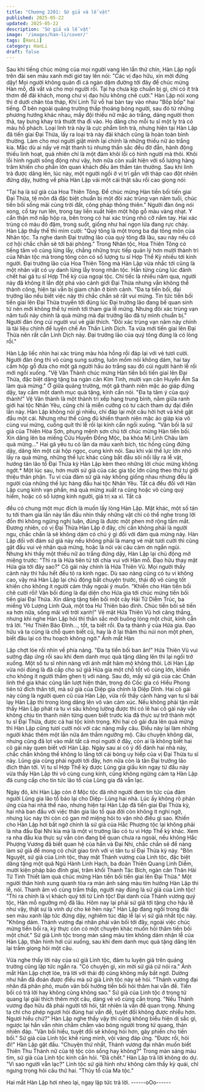 ```yaml
---
title: "Chương 2201: Sứ giả và lễ vật"
published: 2025-05-22
updated: 2025-05-22
description: 'Sứ giả và lễ vật'
image: '/images/han-li/cover/'
tags: [HanLi]
category: HanLi
draft: false
---
```


Sau khi tiếng chúc mừng của mọi người vang lên lần thứ chín,
Hàn Lập ngồi trên đài sen màu xanh mới giơ tay lên nói:
"Các vị đạo hữu, xin mời đứng dậy! Mọi người không quản đi cả
ngàn dặm đường tới đây để chúc mừng Hàn mỗ, đã vất vả cho
mọi người rồi. Tại hạ chưa kịp chuẩn bị gì, chỉ có ít trà thơm để
đãi khách, mong chư vị đạo hữu không chê cười."
Hàn Lập nói xong thì ở dưới chân tòa tháp, Khí Linh Tử vỗ hai
bàn tay vào nhau "Bốp bốp" hai tiếng.
Ở bên ngoài quảng trường thấp thoáng bóng người, sau đó từ
những phương hướng khác nhau, mấy đội thiếu nữ mặc áo trắng,
dáng người thon thả, tay bưng khay trà thướt tha đi vào. Họ dâng
cho mỗi tu sĩ một ly trà có màu hổ phách.
Loại linh trà này là cực phẩm linh trà, nhưng hiện tại Hàn Lập đã
tiến giai Đại Thừa, lấy ra loại trà này đãi khách cũng là hoàn toàn
bình thường.
Làm cho mọi người giật mình lại chính là những thiếu nữ áo trắng
kia. Mặc dù ai nấy vẻ mặt thanh tú nhưng thần sắc đều đờ đẫn,
hành động thiếu linh hoạt, quả nhiên chỉ là một đám khôi lỗi có
hình người mà thôi.
Khôi lỗi hình người sống động như vậy, hơn nữa còn xuất hiện
với số lượng hàng trăm khiến cho phần lớn quan khách đều âm
thầm tán thưởng.
Sau khi linh trà được dâng lên, lúc này, một người ngồi ở vị trí
gần với tháp cao đột nhiên đứng dậy, hướng về phía Hàn Lập vái
một cái thật sâu rồi cao giọng nói:

"Tại hạ là sứ giả của Hoa Thiên Tông. Để chúc mừng Hàn tiền bối
tiến giai Đại Thừa, tệ môn đã đặc biệt chuẩn bị một đôi xác trùng
vạn năm tuổi, chúc tiền bối sống mãi cùng trời đất, công pháp
thông thiên."
Người đàn ông nói xong, cổ tay run lên, trong tay liền xuất hiện
một hộp gỗ màu vàng nhạt. Y cẩn thận mở nắp hộp ra, bên trong
có hai xác trùng nhỏ cỡ nắm tay.
Hai xác trùng có màu đỏ đậm, trong suốt, giống như hai ngọn lửa
đang rực cháy.
Hàn Lập thấy thế thì mỉm cười:
"Quý tông là một trong ba đại tông môn của Nhân tộc. Ta nghe
danh Đại trưởng lão của quý tông đã lâu, sau này nếu có cơ hội
chắc chắn sẽ tới bái phỏng."
Trong Nhân tộc, Hoa Thiên Tông có tiếng tăm vô cùng lừng lẫy,
chẳng những trực tiếp quản lý hơn mười thành trì của Nhân tộc
mà trong tông còn có số lượng tu sĩ Hợp Thể Kỳ nhiều tới kinh
người.
Đại trưởng lão của Hoa Thiên Tông mà Hàn Lập vừa nhắc tới
cũng là một nhân vật có uy danh lừng lẫy trong nhân tộc. Hắn
từng cùng lúc đánh chết hai gã tu sĩ Hợp Thể kỳ của ngoại tộc.
Chỉ tiếc là nhiều năm qua, người này đã không ít lần đột phá vào
cảnh giới Đại Thừa nhưng vẫn không thể thành công, hiện tại vẫn
bị giam chân ở bình cảnh.
"Đa tạ tiền bối, đại trưởng lão nếu biết việc này thì chắc chắn sẽ
rất vui mừng. Tin tức tiền bối tiến giai lên Đại Thừa truyền tới
đúng lúc Đại trưởng lão đang bế quan sinh tử nên mới không thể
tự mình tới tham gia lễ mừng. Nhưng đôi xác trùng vạn năm tuổi
này chính là quà mừng mà đại trưởng lão đã tự mình chuẩn bị."
Người đàn ông cúi người vui vẻ giải thích.
"Đôi xác trùng vạn năm này chính là tài liệu chính để luyện chế An
Thần Linh Dịch. Ta vừa mới tiến giai lên Đại Thừa nên rất cần
Linh Dịch này. Đại trưởng lão của quý tông đúng là có lòng rồi."

Hàn Lập liếc nhìn hai xác trùng màu hỏa hồng rồi đáp lại với vẻ
tươi cười.
Người đàn ông thì vô cùng sung sướng, luôn mồm nói không
dám, hai tay cầm hộp gỗ đưa cho một gã người hầu áo trắng sau
đó cúi người hành lễ rồi mới ngồi xuống.
"Vệ Vân Thành chúc mừng Hàn tiền bối tiến giai lên Đại Thừa,
đặc biệt dâng tặng ba ngàn cân Kim Tinh, mười vạn cân Huyền
Âm Sa làm quà mừng." Ở giữa quảng trường, một gã thanh niên
mặc áo giáp đứng dậy, tay cầm một danh mục quà tặng, kính cẩn
nói.
"Đa tạ tâm ý của quý thành!"
Vệ Vân thành là một thành trì xếp hạng trung bình, nằm giữa ranh
giới hai tộc Nhân Yêu, cũng chỉ là miễn cưỡng có tư cách tham
dự đại điển lần này. Hàn Lập không nói gì nhiều, chỉ đáp lại một
câu hời hợt và khẽ gật đầu một cái.
Nhưng như thế cũng đủ khiến thanh niên mặc áo giáp kia vô cùng
vui mừng, cuống quít thi lễ rồi lại kính cẩn ngồi xuống.
"Vãn bối là sứ giả của Thiên Hòa Sơn, phụng mệnh sơn chủ tới
chúc mừng Hàn tiền bối. Xin dâng lên ba miếng Cửu Huyền Đồng
Mộc, ba khỏa Mị Linh Châu làm quà mừng…" Hai gã yêu tu có làn
da màu xanh bích, tóc hồng cũng đứng dậy, dâng lên một cái hộp
ngọc, cung kính nói.
Sau khi vài thế lực lớn nhỏ lấy ra quà mừng, những thế lực khác
cũng bắt đầu sôi nổi lấy ra lễ vật, hướng tân lão tổ Đại Thừa kỳ
Hàn Lập kèm theo những lời chúc mừng không ngớt.*
Một lúc sau, hơn mười sứ giả của các gia tộc lớn cũng theo thứ
tự giới thiệu thân phận.
Tu vi của đám sứ giả này không giống nhau nhưng đều là người
của những thế lực hàng đầu hai tộc Nhân Yêu. Tất cả đều đối với
Hàn Lập cung kính vạn phần, mà quà mừng xuất ra cũng hoặc vô
cùng quý hiếm, hoặc có số lượng kinh người, giá trị xa xỉ. Tất cả

đều có chung một mục đích là muốn lấy lòng Hàn Lập.
Mặt khác, một số tán tu tới tham gia lần này lần đầu nhìn thấy
những vật chỉ có thể nghe trong lời đồn thì không ngừng nghị
luận, đúng là được một phen mở rộng tầm mắt.
Đương nhiên, có vị Đại Thừa Hàn Lập ở đây, chỉ cần không phải
là người ngu, chắc chắn là sẽ không dám có chủ ý gì đối với đám
quà mừng này.
Hàn Lập đối với đám sứ giả này nếu không phải là mang vẻ mặt
tươi cười thì cũng gật đầu vui vẻ nhận quà mừng, hoặc là nói vài
câu cảm ơn ngắn ngủi.
Nhưng khi thấy một thiếu nữ áo trắng đứng dậy, Hàn Lập lại chủ
động mở miệng trước:
"Thì ra là Hứa tiên tử tới chia vui với Hàn mỗ. Đạo hữu thay mặt
Hứa gia tới đây sao?"
Cô gái này chính là Hứa Thiên Vũ.
Mọi người thấy cảnh này thì hầu hết đều tỏ ra kinh ngạc.
Dù sao nàng cũng có tu vi không cao, vậy mà Hàn Lập lại chủ
động bắt chuyện trước, thái độ vô cùng tốt khiến cho không ít
người cảm thấy ngoài ý muốn.
"Khiến cho Hàn tiền bối chê cười rồi! Vãn bối đúng là đại diện cho
Hứa gia tới chúc mừng tiền bối tiến giai Đại Thừa. Xin dâng tặng
tiền bối một cây Hải Tử Diễm Trúc, ba miếng Vô Lượng Linh Quả,
một tòa Hư Thiên bảo đỉnh. Chúc tiền bối sẽ tiến xa hơn nữa,
sống mãi với trời xanh!"
Vẻ mặt Hứa Thiên Vũ hơi căng thẳng, nhưng khi nghe Hàn Lập
hỏi thì thần sắc mới buông lỏng một chút, kính cẩn trả lời.
"Hư Thiên Bảo Đỉnh…, tốt, ta biết rồi. Đa tạ thành ý của Hứa gia.
Đạo hữu và ta cũng là chỗ quen biết cũ, hay là ở lại thăm thú núi
non một phen, biết đâu lại có thu hoạch không ngờ." Ánh mắt Hàn

Lập chợt lóe rồi nhìn về phía nàng.
"Đa tạ tiền bối ban ân!" Hứa Thiên Vũ vui sướng đáp ứng rồi sau
khi đem danh mục quà tặng dâng lên thì lại ngồi trở xuống.
Một số tu sĩ nhìn nàng với ánh mắt hâm mộ không thôi.
Lời Hàn Lập vừa nói đúng là đã cấp cho sứ giả Hứa gia một chỗ
tốt vô cùng lớn, khiến cho không ít người thầm ghen tị với nàng.
Sau đó, mấy sứ giả của các Chân linh thế gia khác cũng lần lượt
hiện thân, trong đó Cốc gia có Hiểu Phong tiên tử đích thân tới,
mà sứ giả của Diệp gia chính là Diệp Dĩnh.
Hai cô gái này cũng là người quen cũ của Hàn Lập, vừa rồi thấy
cảnh hàng vạn tu sĩ bái lạy Hàn Lập thì trong lòng dâng lên vô
vàn cảm xúc.
Nếu không phải tận mắt thấy Hàn Lập phát ra tu vi sâu không
lường được thì có lẽ hai cô gái này vẫn không chịu tin thanh niên
từng quen biết trước kia đã thực sự trở thành một tu sĩ Đại Thừa,
được cả hai tộc kính trọng.
Khi hai cô gái đưa lên quà mừng thì Hàn Lập cũng tươi cười nói
với các nàng mấy câu.
Điều này lại làm những người khác thêm một lần nữa âm thầm
ngưỡng mộ.
Câu chuyện không dài, nhưng cũng đã lọt vào mắt tất cả mọi
người ở đây, còn ai là không biết hai cô gái này quen biết với Hàn
Lập. Ngày sau ai có ý đồ đánh hai nhà này, chắc chắn không thể
không lo lắng tới cái bóng uy hiếp của vị Đại Thừa tu sĩ này.
Lũng gia cũng phái người tới đây, hơn nữa còn là tân Đại trưởng
lão đích thân tới.
Vị tu sĩ Hợp Thể kỳ được Lũng gia giấu kín ngay từ đầu này vừa
thấy Hàn Lập thì vô cùng cung kính, cũng không ngừng cảm tạ
Hàn Lập đã cung cấp cho tin tức lão tổ của Lũng gia đã vẫn lạc.

Ngày đó, khi Hàn Lập còn ở Mộc tộc đã nhờ người đem tin tức
của đám người Lũng gia lão tổ báo lại cho Diệp- Lũng hai nhà.
Lúc ấy không rõ phản ứng của hai nhà thế nào, nhưng hiện tại
Hàn Lập đã tiến giai Đại Thừa kỳ, hai nhà ban đầu với việc thân
gia lão tổ qua đời còn không ít nghi ngờ, nhưng lúc này thì còn có
gan mở miệng hỏi to vặn nhỏ điều gì sao.
Khiến cho Hàn Lập hơi bất ngờ chính là sứ giả của Hắc Phượng
tộc lại không phải là nha đầu Đại Nhi kia mà là một vị trưởng lão
có tu vi Hợp Thể kỳ khác.
Xem ra nha đầu kia thực sự vẫn còn đang bế quan chưa ra ngoài,
nếu không Hắc Phượng Vương đã biết quan hệ của hắn và Đại
Nhi, chắc chắn sẽ để nàng làm sứ giả để mong có chút giao tình
với vị tân tu sĩ Đại Thừa kỳ này.
"Bôn Nguyệt, sứ giả của Linh tộc, thay mặt Thánh vương của Linh
tộc, đặc biệt dâng tặng một quả Ngũ Hành Linh Hạch, ba đoàn
Thiên Quang Linh Diễm, mười kiện pháp bảo đỉnh giai, trăm khối
Thanh Tác Bích, ngàn cân Thân Hải Tử Tinh Thiết làm quà chúc
mừng Hàn tiền bối tiến giai lên Đại Thừa." Một người thân hình
xung quanh tỏa ra màn ánh sáng màu tím hướng Hàn Lập thi lễ,
nói.
Thanh âm vô cùng trầm thấp, người này đúng là sứ giả của Linh
tộc!
"Thì ra chính là vị khách quý tới từ Linh tộc! Đại danh của Thánh
vương quý tộc, Hàn mỗ ngưỡng mộ đã lâu. Hôm nay lại phái sứ
giả tới tặng cho hậu lễ như vậy, thật sự là vinh dự cho kẻ hèn
này." Hàn Lập đang ngồi trong đài sen màu xanh lập tức đứng
dậy, nghiêm túc đáp lễ lại vị sứ giả nhất tộc này.
"Không dám. Thánh vương đại nhân phái vãn bối tới đây, ngoài
việc chúc mừng tiền bối ra, kỳ thực còn có một chuyện khác muốn
hỏi thăm tiền bối một chút." Sứ giả Linh tộc trong màn sáng màu
tím không dám nhận lễ của Hàn Lập, thân hình hơi cúi xuống, sau
khi đem danh mục quà tặng dâng lên lại trầm giọng hỏi một câu.

Vừa nghe thấy lời này của sứ giả Linh tộc, đám tu luyện giả trên
quảng trường cũng lập tức ngẩn ra.
"Có chuyện gì, xin mời sứ giả cứ nói ra." Ánh mắt Hàn Lập chợt
lóe, trả lời với thái độ cũng không mấy bất ngờ.
Dường như hắn đã đoán được điều mà sứ giả Linh tộc này sẽ
hỏi.
"Thánh vương đại nhân đã phân phó, muốn vãn bối hướng tiền
bối hỏi thăm hai vẫn đề. Tiền bối có trả lời hay không cũng không
sao." Sứ giả của Linh tộc ở trong tử quang lại giải thích thêm một
câu, dáng vẻ vô cùng cẩn trọng.
"Nếu Thánh vương đạo hữu đã phái người tới hỏi, tất nhiên là vấn
đề quan trọng. Nhưng ta chỉ cho phép ngươi hỏi đúng hai vấn đề,
tuyệt đối không được nhiều hơn. Ngươi hiểu chứ?" Hàn Lập nghe
thấy vậy thì cũng không biểu hiện dị sắc gì, ngược lại hắn vẫn
nhìn chằm chằm vào bóng người trong tử quang, thản nhiên đáp.
"Vãn bối hiểu, tuyệt đối sẽ không hỏi hơn, gây phiền cho tiền bối."
Sứ giả của Linh tộc khẽ rùng mình, vội vàng đáp ứng.
"Được rồi, hỏi đi!" Hàn Lập gật đầu.
"Chuyện thứ nhất, Thánh vương đại nhân muốn biết Thiên Thu
Thánh nữ của tệ tộc còn sống hay không?" Trong màn sáng màu
tím, sứ giả của Linh tộc kính cẩn hỏi.
"Đã chết."
Hàn Lập trả lời không do dự.
"Vì sao người vẫn lạc?"
Linh tộc sứ giả hình như không cảm thấy kỳ quái, chỉ ngưng trọng
hỏi câu thứ hai.
"Thủy tổ của Ma tộc."

Hai mắt Hàn Lập hơi nheo lại, ngay lập tức trả lời.
------oOo------

